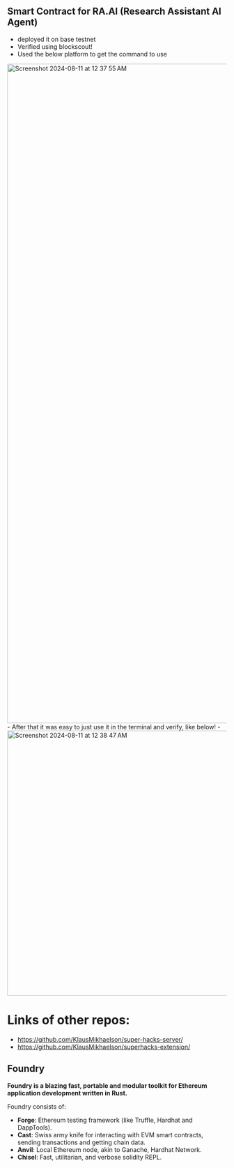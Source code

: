 ## Smart Contract for RA.AI (Research Assistant AI Agent)

- deployed it on base testnet
- Verified using blockscout!
- Used the below platform to get the command to use
<img width="1513" alt="Screenshot 2024-08-11 at 12 37 55 AM" src="https://github.com/user-attachments/assets/9345e342-534a-48f5-8852-9b63389b5e04">
- After that it was easy to just use it in the terminal and verify, like below!
- <img width="608" alt="Screenshot 2024-08-11 at 12 38 47 AM" src="https://github.com/user-attachments/assets/0d317886-7962-4e44-8070-f4cc95b0926c">

# Links of other repos:
- https://github.com/KlausMikhaelson/super-hacks-server/        
- https://github.com/KlausMikhaelson/superhacks-extension/



## Foundry

**Foundry is a blazing fast, portable and modular toolkit for Ethereum application development written in Rust.**

Foundry consists of:

-   **Forge**: Ethereum testing framework (like Truffle, Hardhat and DappTools).
-   **Cast**: Swiss army knife for interacting with EVM smart contracts, sending transactions and getting chain data.
-   **Anvil**: Local Ethereum node, akin to Ganache, Hardhat Network.
-   **Chisel**: Fast, utilitarian, and verbose solidity REPL.
